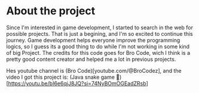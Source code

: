 # About the project
Since I'm interested in game development, I started to search in the web for possible projects. That is just a begining, and I'm so excited to continue this journey.
Game development helps everyone improve the programming logics, so I guess its a good thing to do while I'm not working in some kind of big Project.
The credits for this code goes for Bro Code, wich I think is a pretty good content creator and helped me a lot in previous projects.

Hes youtube channel is (Bro Code)[youtube.com/@BroCodez], and the video I got this project is: (Java snake game 🐍)[https://youtu.be/bI6e6qjJ8JQ?si=74NyBOmOGEadZRsb]
